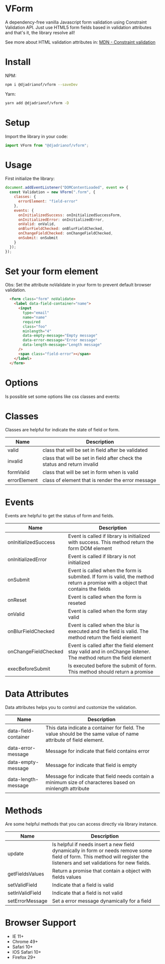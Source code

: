 # VForm

A dependency-free vanilla Javascript form validation using Constraint Validation API.
Just use HTML5 form fields based in validation attributes and that's it, the library resolve all!

See more about HTML validation attributes in:
[MDN - Constraint validation](https://developer.mozilla.org/en-US/docs/Web/Guide/HTML/HTML5/Constraint_validation)

# Install

NPM:

```sh
npm i @djadrianof/vform --saveDev
```

Yarn:

```sh
yarn add @djadrianof/vform -D
```

# Setup

Import the library in your code:

```javascript
import VForm from "@djadrianof/vform";
```

# Usage

First initialize the library:

```javascript
document.addEventListener("DOMContentLoaded", event => {
  const Validation = new VForm(".form", {
    classes: {
      errorElement: "field-error"
    },
    events: {
      onInitializedSuccess: onInitializedSuccessForm,
      onInitializedError: onInitializedError,
      onValid: onValid,
      onBlurFieldChecked: onBlurFieldChecked,
      onChangeFieldChecked: onChangeFieldChecked,
      onSubmit: onSubmit
    }
  });
});
```

# Set your form element

Obs: Set the attribute noValidate in your form to prevent default browser validation.

```html
  <form class="form" noValidate>
    <label data-field-container="name">
      <input
        type="email"
        name="name"
        required
        class="foo"
        minlength="4"
        data-empty-message="Empty message"
        data-error-message="Error message"
        data-length-message="Length message"
      />
      <span class="field-error"></span>
    </label>
  </form>
```

# Options

Is possible set some options like css classes and events:

# Classes

Classes are helpful for indicate the state of field or form.

| Name         | Description                                                               |
| ------------ | ------------------------------------------------------------------------- |
| valid        | class that will be set in field after be validated                        |
| invalid      | class that will be set in field after check the status and return invalid |
| formValid    | class that will be set in form when is valid                              |
| errorElement | class of element that is render the error message                         |

# Events

Events are helpful to get the status of form and fields.

| Name                 | Description                                                                                                                     |
| -------------------- | ------------------------------------------------------------------------------------------------------------------------------- |
| onInitializedSuccess | Event is called if library is initialized with success. This method return the form DOM element                                 |
| onInitializedError   | Event is called if library is not initialized                                                                                   |
| onSubmit             | Event is called when the form is submited. If form is valid, the method return a promise with a object that contains the fields |
| onReset              | Event is called when the form is reseted                                                                                        |
| onValid              | Event is called when the form stay valid                                                                                        |
| onBlurFieldChecked   | Event is called when the blur is executed and the field is valid. The method return the field element                           |
| onChangeFieldChecked | Event is called after the field element stay valid and in onChange listener. The method return the field element                |
| execBeforeSubmit     | Is executed before the submit of form. This method should return a promise                                                      |

# Data Attributes

Data attributes helps you to control and customize the validation.

| Name                 | Description                                                                                                      |
| -------------------- | ---------------------------------------------------------------------------------------------------------------- |
| data-field-container | This data indicate a container for field. The value should be the same value of name attribute of field element. |
| data-error-message   | Message for indicate that field contains error                                                                   |
| data-empty-message   | Message for indicate that field is empty                                                                         |
| data-length-message  | Message for indicate that field needs contain a minimum size of characteres based on minlength attribute         |

# Methods

Are some helpful methods that you can access directly via library instance.

| Name            | Description                                                                                                                                                                |
| --------------- | -------------------------------------------------------------------------------------------------------------------------------------------------------------------------- |
| update          | Is helpful if needs insert a new field dynamically in form or needs remove some field of form. This method will register the listeners and set validations for new fields. |
| getFieldsValues | Return a promise that contain a object with fields values                                                                                                                  |
| setValidField   | Indicate that a field is valid                                                                                                                                             |
| setInValidField | Indicate that a field is not valid                                                                                                                                         |
| setErrorMessage | Set a error message dynamically for a field                                                                                                                                |

# Browser Support

* IE 11+
* Chrome 49+
* Safari 10+
* IOS Safari 10+
* Firefox 29+
